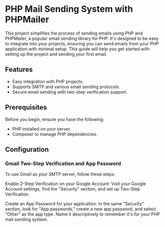 # PHP Mail Sending System with PHPMailer

This project simplifies the process of sending emails using PHP and PHPMailer, a popular email sending library for PHP. It's designed to be easy to integrate into your projects, ensuring you can send emails from your PHP application with minimal setup. This guide will help you get started with setting up the project and sending your first email.

## Features

- Easy integration with PHP projects.
- Supports SMTP and various email sending protocols.
- Secure email sending with two-step verification support.

## Prerequisites

Before you begin, ensure you have the following:
- PHP installed on your server.
- Composer to manage PHP dependencies.

## Configuration

### Gmail Two-Step Verification and App Password
To use Gmail as your SMTP server, follow these steps:

Enable 2-Step Verification on your Google Account: Visit your Google Account settings, find the "Security" section, and set up Two-Step Verification.

Create an App Password for your application: In the same "Security" section, look for "App passwords," create a new app password, and select "Other" as the app type. Name it descriptively to remember it's for your PHP mail sending system.
